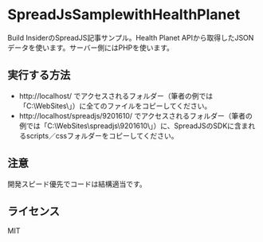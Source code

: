 ﻿# SpreadJsSamplewithHealthPlanet
Build InsiderのSpreadJS記事サンプル。Health Planet APIから取得したJSONデータを使います。サーバー側にはPHPを使います。

## 実行する方法
- http://localhost/ でアクセスされるフォルダー（筆者の例では「C:\WebSites\」）に全てのファイルをコピーしてください。
- http://localhost/spreadjs/9201610/ でアクセスされるフォルダー（筆者の例では「C:\WebSites\spreadjs\9201610\」）に、SpreadJSのSDKに含まれるscripts／cssフォルダーをコピーしてください。

## 注意
開発スピード優先でコードは結構適当です。

## ライセンス
MIT